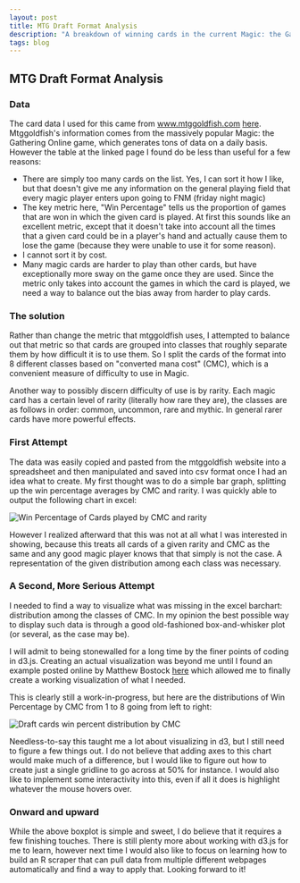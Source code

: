 ```yaml
---
layout: post
title: MTG Draft Format Analysis
description: "A breakdown of winning cards in the current Magic: the Gathering limited draft format"
tags: blog
---
```

## MTG Draft Format Analysis

### Data

The card data I used for this came from www.mtggoldfish.com [here](http://www.mtggoldfish.com/limited/cards/draft/bng_ths_ths).  Mtggoldfish's information comes from the massively popular Magic: the Gathering Online game, which generates tons of data on a daily basis.  However the table at the linked page I found do be less than useful for a few reasons:

* There are simply too many cards on the list.  Yes, I can sort it how I like, but that doesn't give me any information on the general playing field that every magic player enters upon going to FNM (friday night magic)
* The key metric here, "Win Percentage" tells us the proportion of games that are won in which the given card is played.  At first this sounds like an excellent metric, except that it doesn't take into account all the times that a given card could be in a player's hand and actually cause them to lose the game (because they were unable to use it for some reason).
* I cannot sort it by cost.
* Many magic cards are harder to play than other cards, but have exceptionally more sway on the game once they are used.  Since the metric only takes into account the games in which the card is played, we need a way to balance out the bias away from harder to play cards.

### The solution

Rather than change the metric that mtggoldfish uses, I attempted to balance out that metric so that cards are grouped into classes that roughly separate them by how difficult it is to use them.  So I split the cards of the format into 8 different classes based on "converted mana cost" (CMC), which is a convenient measure of difficulty to use in Magic.

Another way to possibly discern difficulty of use is by rarity.  Each magic card has a certain level of rarity (literally how rare they are), the classes are as follows in order: common, uncommon, rare and mythic.  In general rarer cards have more powerful effects.

### First Attempt

The data was easily copied and pasted from the mtggoldfish website into a spreadsheet and then manipulated and saved into csv format once I had an idea what to create.  My first thought was to do a simple bar graph, splitting up the win percentage averages by CMC and rarity.  I was quickly able to output the following chart in excel:

![Win Percentage of Cards played by CMC and rarity](http://s27.postimg.org/5k2lqod2r/CMCanalysis.png)

However I realized afterward that this was not at all what I was interested in showing, because this treats all cards of a given rarity and CMC as the same and any good magic player knows that that simply is not the case.  A representation of the given distribution among each class was necessary.

### A Second, More Serious Attempt

I needed to find a way to visualize what was missing in the excel barchart: distribution among the classes of CMC.  In my opinion the best possible way to display such data is through a good old-fashioned box-and-whisker plot (or several, as the case may be).

I will admit to being stonewalled for a long time by the finer points of coding in d3.js.  Creating an actual visualization was beyond me until I found an example posted online by Matthew Bostock [here](http://bl.ocks.org/mbostock/4061502) which allowed me to finally create a working visualization of what I needed.

This is clearly still a work-in-progress, but here are the distributions of Win Percentage by CMC from 1 to 8 going from left to right:

![Draft cards win percent distribution by CMC](http://s9.postimg.org/amy8ffp31/draft_Card_Dist_By_CMC.png)

Needless-to-say this taught me a lot about visualizing in d3, but I still need to figure a few things out.  I do not believe that adding axes to this chart would make much of a difference, but I would like to figure out how to create just a single gridline to go across at 50% for instance.  I would also like to implement some interactivity into this, even if all it does is highlight whatever the mouse hovers over.

### Onward and upward

While the above boxplot is simple and sweet, I do believe that it requires a few finishing touches.  There is still plenty more about working with d3.js for me to learn, however next time I would also like to focus on learning how to build an R scraper that can pull data from multiple different webpages automatically and find a way to apply that.  Looking forward to it!
